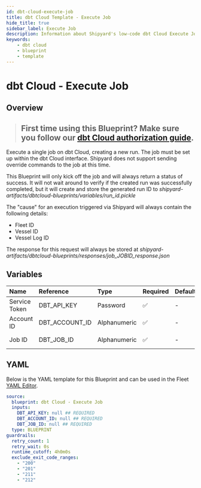```yaml
---
id: dbt-cloud-execute-job
title: dbt Cloud Template - Execute Job
hide_title: true
sidebar_label: Execute Job
description: Information about Shipyard's low-code dbt Cloud Execute Job blueprint. Execute an existing job in the dbt Cloud interface without waiting for results.
keywords:
    - dbt cloud
    - blueprint
    - template
---
```


# dbt Cloud - Execute Job

## Overview

> ## **First time using this Blueprint? Make sure you follow our [dbt Cloud authorization guide](https://www.shipyardapp.com/docs/blueprint-library/dbt-cloud/dbt-cloud-authorization/)**.

Execute a single job on dbt Cloud, creating a new run. The job must be set up within the dbt Cloud interface. Shipyard does not support sending override commands to the job at this time.

This Blueprint will only kick off the job and will always return a status of success. It will not wait around to verify if the created run was successfully completed, but it will create and store the generated run ID to _shipyard-artifacts/dbtcloud-blueprints/variables/run_id.pickle_

The "cause" for an execution triggered via Shipyard will always contain the following details:
- Fleet ID
- Vessel ID
- Vessel Log ID


The response for this request will always be stored at _shipyard-artifacts/dbtcloud-blueprints/responses/job_JOBID_response.json_



## Variables

| Name | Reference | Type | Required | Default | Options | Description |
|:---|:---|:---|:---|:---|:---|:---|
| Service Token | DBT_API_KEY | Password | :white_check_mark: | - | - | Your unique service token for dbt Cloud. Instructions for how to get this token can be found in the authorization documentation. |
| Account ID | DBT_ACCOUNT_ID | Alphanumeric | :white_check_mark: | - | - | Your unique Account ID, found in the URL of dbt Cloud. https://cloud.getdbt.com/#/accounts/ACCOUNT_ID/projects/PROJECT_ID/dashboard/ |
| Job ID | DBT_JOB_ID | Alphanumeric | :white_check_mark: | - | - | The ID of a specific job you want to run, found in the URL of dbt Cloud. https://cloud.getdbt.com/#/accounts/ACCOUNT_ID/projects/PROJECT_ID/jobs/JOB_ID/ |


## YAML

Below is the YAML template for this Blueprint and can be used in the Fleet [YAML Editor](../../reference/fleets.md#yaml-editor).

```yaml
source:
  blueprint: dbt Cloud - Execute Job
  inputs:
    DBT_API_KEY: null ## REQUIRED
    DBT_ACCOUNT_ID: null ## REQUIRED
    DBT_JOB_ID: null ## REQUIRED
  type: BLUEPRINT
guardrails:
  retry_count: 1
  retry_wait: 0s
  runtime_cutoff: 4h0m0s
  exclude_exit_code_ranges:
    - "200"
    - "201"
    - "211"
    - "212"
```
